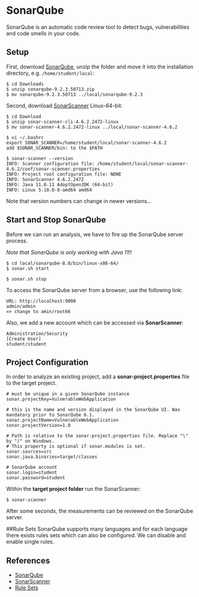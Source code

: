 # SonarQube

SonarQube is an automatic code review tool to detect bugs, vulnerabilities and
code smells in your code.

## Setup 

First, download [SonarQube](https://www.sonarqube.org/downloads/), unzip the folder and move it into
the installation directory, e.g. `/home/student/local`:
```
$ cd Downloads 
$ unzip sonarqube-9.2.3.50713.zip
$ mv sonarqube-9.2.3.50713 ../local/sonarqube-9.2.3
```

Second, download [SonarScanner](https://docs.sonarqube.org/latest/analysis/scan/sonarscanner/) Linux-64-bit:
```
$ cd Download 
$ unzip sonar-scanner-cli-4.6.2.2472-linux
$ mv sonar-scanner-4.6.2.2472-linux ../local/sonar-scanner-4.6.2

$ vi ~/.bashrc
export SONAR_SCANNER=/home/student/local/sonar-scanner-4.6.2
add $SONAR_SCANNER/bin: to the $PATH 

$ sonar-scanner --version
INFO: Scanner configuration file: /home/student/local/sonar-scanner-4.6.2/conf/sonar-scanner.properties
INFO: Project root configuration file: NONE
INFO: SonarScanner 4.6.2.2472
INFO: Java 11.0.11 AdoptOpenJDK (64-bit)
INFO: Linux 5.10.0-8-amd64 amd64
```
Note that version numbers can change in newer versions...


## Start and Stop SonarQube
Before we can run an analysis, we have to fire up the SonarQube server process.

*Note that SonarQube is only working with Java 11!!*

```
$ cd local/sonarqube-8.0/bin/linux-x86-64/
$ sonar.sh start

$ sonar.sh stop
```

To access the SonarQube server from a browser, use the following link:
```
URL: http://localhost:9000
admin/admin
=> change to amin/root66
```
Also, we add a new account which can be accessed via **SonarScanner**:
```
Administration/Security
[Create User]
student/student
```

## Project Configuration

In order to analyze an existing project, add a **sonar-project.properties** file
to the target project.

```
# must be unique in a given SonarQube instance
sonar.projectKey=VulnerableWebApplication

# this is the name and version displayed in the SonarQube UI. Was mandatory prior to SonarQube 6.1.
sonar.projectName=VulnerableWebApplication
sonar.projectVersion=1.0
 
# Path is relative to the sonar-project.properties file. Replace "\" by "/" on Windows.
# This property is optional if sonar.modules is set. 
sonar.sources=src
sonar.java.binaries=target/classes

# SonarQube account
sonar.login=student
sonar.password=student
```

Within the **target project folder** run the SonarScanner:
```
$ sonar-scanner
```
After some seconds, the measurements can be reviewed on the SonarQube server.

##Rule Sets
SonarQube supports many languages and for each language there exists rules sets which
can also be configured. We can disable and enable single rules. 

## References
* [SonarQube](https://www.sonarqube.org/)
* [SonarScanner](https://docs.sonarqube.org/latest/analysis/scan/sonarscanner/)
* [Rule Sets](https://rules.sonarsource.com/)